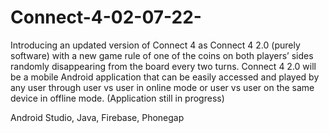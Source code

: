 # Connect-4-02-07-22-

Introducing an updated version of Connect 4 
as Connect 4 2.0 (purely software) with a new game rule of one of the coins on both players’ sides randomly disappearing from the board every two turns. 
Connect 4 2.0 will be a mobile Android application that can be easily accessed and played by any user 
through user vs user in online mode or user vs user on the same device in offline mode. (Application still in progress)

Android Studio, Java, Firebase, Phonegap

